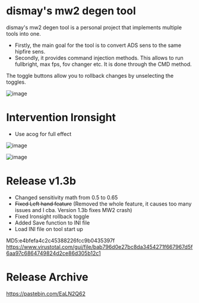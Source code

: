 # dismay's mw2 degen tool

dismay's mw2 degen tool is a personal project that implements multiple tools into one.

- Firstly, the main goal for the tool is to convert ADS sens to the same hipfire sens. 
- Secondly, it provides command injection methods. This allows to run fullbright, max fps, fov changer etc. It is done through the CMD method.

The toggle buttons allow you to rollback changes by unselecting the toggles.

![image](https://i.imgur.com/URdcwDD.png)


# Intervention Ironsight
- Use acog for full effect

![image](https://user-images.githubusercontent.com/93299449/159416644-50258ad5-ab9a-4e40-94e5-d43165040bda.png)

![image](https://user-images.githubusercontent.com/93299449/159416701-7406aa88-faf0-46a9-a27a-e40812abbddf.png)


# Release v1.3b
- Changed sensitivity math from 0.5 to 0.65
- ~~Fixed Left hand feature~~ (Removed the whole feature, it causes too many issues and I cba. Version 1.3b fixes MW2 crash)
- Fixed Ironsight rollback toggle
- Added Save function to INI file
- Load INI file on tool start up

MD5:e4bfefa4c2c45388226fcc9b0435397f
https://www.virustotal.com/gui/file/bab796d0e27bc8da3454271f667967d5f6aa97c6864749824d2ce86d305b12c1

# Release Archive
https://pastebin.com/EaLN2Q62

